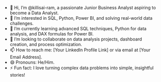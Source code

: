 - 👋 Hi, I’m @killisai-ram, a passionate Junior Business Analyst aspiring to become a Data Analyst.
- 👀 I’m interested in SQL, Python, Power BI, and solving real-world data challenges.
- 🌱 I’m currently learning advanced SQL techniques, Python for data analysis, and DAX formulas for Power BI.
- 💞️ I’m looking to collaborate on data analysis projects, dashboard creation, and process optimization.
- 📫 How to reach me: [Your LinkedIn Profile Link] or via email at [Your Email Address].
- 😄 Pronouns: He/Him.
- ⚡ Fun fact: I love turning complex data problems into simple, insightful stories!
<!---
killisai-ram/killisai-ram is a ✨ special ✨ repository because its `README.md` (this file) appears on your GitHub profile.
You can click the Preview link to take a look at your changes.
--->
